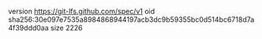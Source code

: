 version https://git-lfs.github.com/spec/v1
oid sha256:30e097e7535a8984868944197acb3dc9b59355bc0d514bc6718d7a4f39ddd0aa
size 2226
